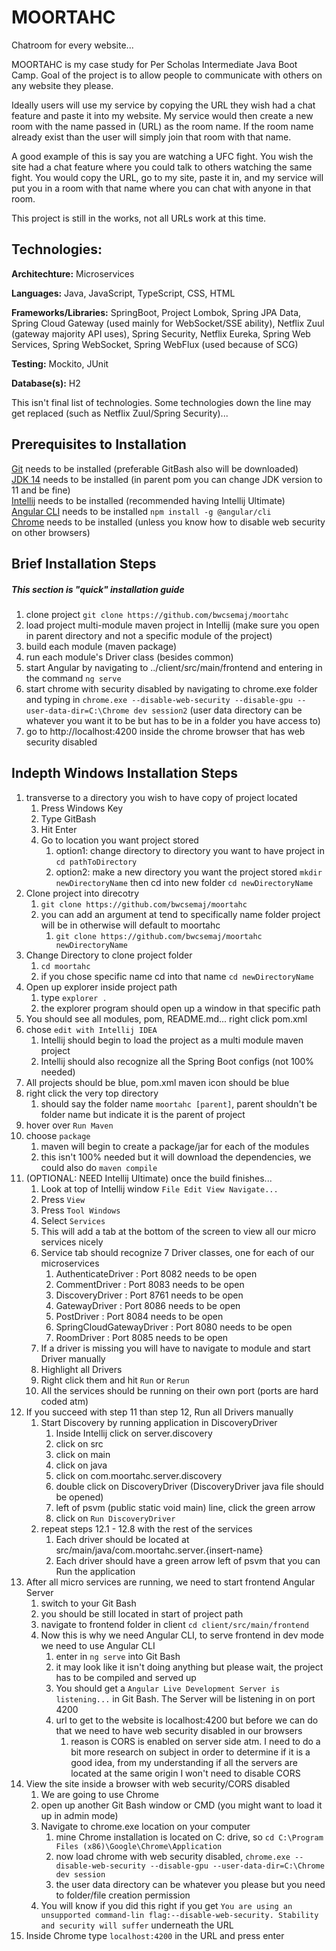 # MOORTAHC
Chatroom for every website...

MOORTAHC is my case study for Per Scholas Intermediate Java Boot Camp. Goal of the project is to allow people to communicate with others on any website they please. 

Ideally users will use my service by copying the URL they wish had a chat feature and paste it into my website. My service would then create a new room with the name passed in (URL) as the room name. If the room name already exist than the user will simply join that room with that name.

A good example of this is say you are watching a UFC fight. You wish the site had a chat feature where you could talk to others watching the same fight. You would copy the URL, go to my site, paste it in, and my service will put you in a room with that name where you can chat with anyone in that room.

This project is still in the works, not all URLs work at this time.

## Technologies:

**Architechture:** Microservices

**Languages:** Java, JavaScript, TypeScript, CSS, HTML

**Frameworks/Libraries:** SpringBoot, Project Lombok, Spring JPA Data, Spring Cloud Gateway (used mainly for WebSocket/SSE ability), Netflix Zuul (gateway majority API uses), Spring Security, Netflix Eureka, Spring Web Services, Spring WebSocket, Spring WebFlux (used because of SCG)

**Testing:** Mockito, JUnit

**Database(s):** H2

This isn't final list of technologies. Some technologies down the line may get replaced (such as Netflix Zuul/Spring Security)...

## Prerequisites to Installation
[Git](https://git-scm.com/downloads) needs to be installed (preferable GitBash also will be downloaded)\
[JDK 14](https://www.azul.com/downloads/zulu-community/?architecture=x86-64-bit&package=jdk) needs to be installed (in parent pom you can change JDK version to 11 and be fine)\
[Intellij](https://www.jetbrains.com/idea/download/#section=windows) needs to be installed (recommended having Intellij Ultimate)\
[Angular CLI](https://angular.io/cli) needs to be installed `npm install -g @angular/cli`\
[Chrome](https://www.google.com/chrome/) needs to be installed (unless you know how to disable web security on other browsers)

## Brief Installation Steps
##### This section is "quick" installation guide
1. clone project `git clone https://github.com/bwcsemaj/moortahc`
2. load project multi-module maven project in Intellij (make sure you open in parent directory and not a specific module of the project)
3. build each module (maven package)
4. run each module's Driver class (besides common)
5. start Angular by navigating to ../client/src/main/frontend and entering in the command `ng serve`
6. start chrome with security disabled by navigating to chrome.exe folder and typing in `chrome.exe --disable-web-security --disable-gpu --user-data-dir=C:\Chrome dev session2` (user data directory can be whatever you want it to be but has to be in a folder you have access to)
7. go to http://localhost:4200 inside the chrome browser that has web security disabled

## Indepth Windows Installation Steps
1. transverse to a directory you wish to have copy of project located
    1. Press Windows Key
    2. Type GitBash
    3. Hit Enter
    4. Go to location you want project stored
        1. option1: change directory to directory you want to have project in `cd pathToDirectory`
        2. option2: make a new directory you want the project stored `mkdir newDirectoryName` then cd into new folder `cd newDirectoryName`
2. Clone project into direcotry
    1. `git clone https://github.com/bwcsemaj/moortahc`
    2. you can add an argument at tend to specifically name folder project will be in otherwise will default to moortahc
        1. `git clone https://github.com/bwcsemaj/moortahc newDirectoryName`
3. Change Directory to clone project folder
    1. `cd moortahc`
    2. if you chose specific name cd into that name `cd newDirectoryName`
4. Open up explorer inside project path
    1. type `explorer .`
    2. the explorer program should open up a window in that specific path
5. You should see all modules, pom, README.md... right click pom.xml
6. chose `edit with Intellij IDEA`
    1. Intellij should begin to load the project as a multi module maven project
    2. Intellij should also recognize all the Spring Boot configs (not 100% needed)
7. All projects should be blue, pom.xml maven icon should be blue
8. right click the very top directory 
    1. should say the folder name `moortahc [parent]`, parent shouldn't be folder name but indicate it is the parent of project
9. hover over `Run Maven`
10. choose `package`
    1. maven will begin to create a package/jar for each of the modules
    2. this isn't 100% needed but it will download the dependencies, we could also do `maven compile`
11. (OPTIONAL: NEED Intellij Ultimate) once the build finishes...
    1. Look at top of Intellij window `File Edit View Navigate...`
    2. Press `View`
    3. Press `Tool Windows`
    4. Select `Services`
    5. This will add a tab at the bottom of the screen to view all our micro services nicely
    6. Service tab should recognize 7 Driver classes, one for each of our microservices
        1. AuthenticateDriver : Port 8082 needs to be open
        2. CommentDriver : Port 8083 needs to be open
        3. DiscoveryDriver : Port 8761 needs to be open
        4. GatewayDriver : Port 8086 needs to be open
        5. PostDriver : Port 8084 needs to be open
        6. SpringCloudGatewayDriver : Port 8080 needs to be open
        7. RoomDriver : Port 8085 needs to be open
    7. If a driver is missing you will have to navigate to module and start Driver manually
    8. Highlight all Drivers 
    9. Right click them and hit `Run` or `Rerun`
    10. All the services should be running on their own port (ports are hard coded atm)
12. If you succeed with step 11 than step 12, Run all Drivers manually
    1. Start Discovery by running application in DiscoveryDriver
        1. Inside Intellij click on server.discovery
        2. click on src
        3. click on main
        4. click on java
        5. click on com.moortahc.server.discovery
        6. double click on DiscoveryDriver (DiscoveryDriver java file should be opened)
        7. left of psvm (public static void main) line, click the green arrow
        8. click on `Run DiscoveryDriver`
    2. repeat steps 12.1 - 12.8 with the rest of the services
        1. Each driver should be located at src/main/java/com.moortahc.server.{insert-name}
        2. Each driver should have a green arrow left of psvm that you can Run the application
13. After all micro services are running, we need to start frontend Angular Server
    1. switch to your Git Bash
    2. you should be still located in start of project path
    3. navigate to frontend folder in client `cd client/src/main/frontend`
    4. Now this is why we need Angular CLI, to serve frontend in dev mode we need to use Angular CLI
        1. enter in `ng serve` into Git Bash
        2. it may look like it isn't doing anything but please wait, the project has to be compiled and served up
        3. You should get a `Angular Live Development Server is listening...` in Git Bash. The Server will be listening in on port 4200
        4. url to get to the website is localhost:4200 but before we can do that we need to have web security disabled in our browsers
            1. reason is CORS is enabled on server side atm. I need to do a bit more research 
            on subject in order to determine if it is a good idea, from my understanding if all the servers are located at the same origin I won't need to disable CORS
14. View the site inside a browser with web security/CORS disabled
    1. We are going to use Chrome
    2. open up another Git Bash window or CMD (you might want to load it up in admin mode)
    3. Navigate to chrome.exe location on your computer
        1. mine Chrome installation is located on C: drive, so `cd C:\Program Files (x86)\Google\Chrome\Application`
        2. now load chrome with web security disabled, `chrome.exe --disable-web-security --disable-gpu --user-data-dir=C:\Chrome dev session`
        3. the user data directory can be whatever you please but you need to folder/file creation permission
    4. You will know if you did this right if you get `You are using an unsupported command-lin flag:--disable-web-security. Stability and security will suffer` underneath the URL
15. Inside Chrome type `localhost:4200` in the URL and press enter

            